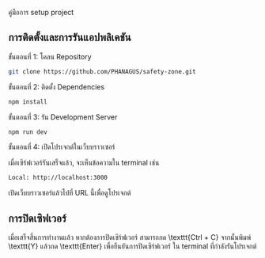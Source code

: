 คู่มือการ setup project

## การติดตั้งและการรันแอปพลิเคชัน

ขั้นตอนที่ 1: โคลน Repository

```bash
git clone https://github.com/PHANAGUS/safety-zone.git
```

ขั้นตอนที่ 2: ติดตั้ง Dependencies

```bash
npm install
```

ขั้นตอนที่ 3: รัน Development Server

```bash
npm run dev
```

ขั้นตอนที่ 4: เปิดโปรเจกต์ในเว็บบราวเซอร์

เมื่อเซิร์ฟเวอร์รันเสร็จแล้ว, จะเห็นข้อความใน terminal เช่น

```bash
Local: http://localhost:3000
```

เปิดเว็บบราวเซอร์แล้วไปที่ URL นี้เพื่อดูโปรเจกต์

## การปิดเซิฟเวอร์

เมื่อเสร็จสิ้นการทำงานแล้ว หากต้องการปิดเซิร์ฟเวอร์ 
    สามารถกด \texttt{Ctrl + C} จากนั้นพิมพ์ \texttt{Y} 
    แล้วกด \texttt{Enter} เพื่อยืนยันการปิดเซิร์ฟเวอร์ 
    ใน terminal ที่กำลังรันโปรเจกต์
